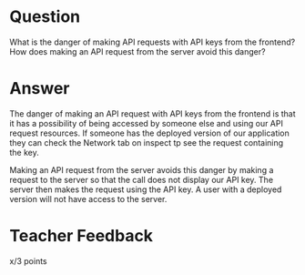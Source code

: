 # Question

What is the danger of making API requests with API keys from the frontend? How does making an API request from the server avoid this danger?

# Answer

The danger of making an API request with API keys from the frontend is that it has a possibility of being accessed by someone else and using our API request resources. If someone has the deployed version of our application they can check the Network tab on inspect tp see the request containing the key.

Making an API request from the server avoids this danger by making a request to the server so that the call does not display our API key. The server then makes the request using the API key. A user with a deployed version will not have access to the server.

# Teacher Feedback

x/3 points
